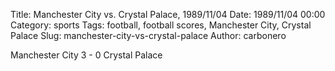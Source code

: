 Title: Manchester City vs. Crystal Palace, 1989/11/04
Date: 1989/11/04 00:00
Category: sports
Tags: football, football scores, Manchester City, Crystal Palace
Slug: manchester-city-vs-crystal-palace
Author: carbonero


Manchester City 3 - 0 Crystal Palace
